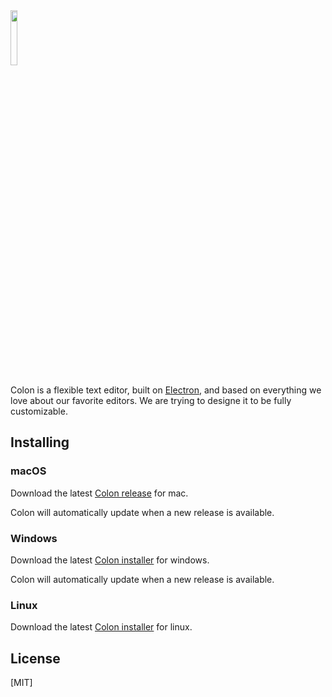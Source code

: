 <img src="https://raw.githubusercontent.com/Chhekur/colon-ide/master/assets/icon.png" width="15%">

Colon is a flexible text editor, built on [Electron](https://github.com/electron/electron), and based on everything we love about our favorite editors. We are trying to designe it to be fully customizable.

## Installing

### macOS

Download the latest [Colon release](https://github.com/Chhekur/colon-ide/releases/download/v1.4.0/Colon-1.4.0.dmg) for mac.

Colon will automatically update when a new release is available.

### Windows

Download the latest [Colon installer](https://github.com/Chhekur/colon-ide/releases/download/v1.4.0/Colon-Setup-1.4.0.exe) for windows.

Colon will automatically update when a new release is available.

### Linux

Download the latest [Colon installer](https://github.com/Chhekur/colon-ide/releases/download/v1.4.0/Colon-1.4.0-x86_64.AppImage) for linux.

## License

[MIT]
